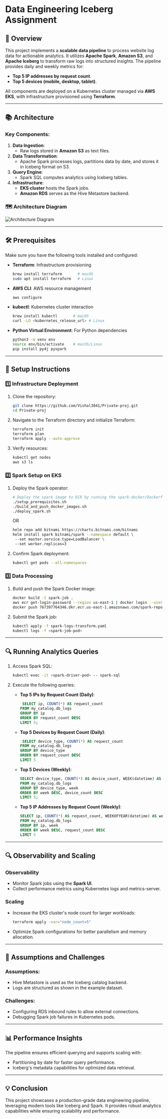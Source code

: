 # Data Engineering Iceberg Assignment

## 🚀 Overview

This project implements a **scalable data pipeline** to process website log data for actionable analytics. It utilizes **Apache Spark**, **Amazon S3**, and **Apache Iceberg** to transform raw logs into structured insights. The pipeline provides daily and weekly metrics for:
- **Top 5 IP addresses by request count**.
- **Top 5 devices (mobile, desktop, tablet)**.

All components are deployed on a Kubernetes cluster managed via **AWS EKS**, with infrastructure provisioned using **Terraform**.

---

## 📚 Architecture

### Key Components:
1. **Data Ingestion**:
   - Raw logs stored in **Amazon S3** as text files.
2. **Data Transformation**:
   - Apache Spark processes logs, partitions data by date, and stores it in Iceberg format on S3.
3. **Query Engine**:
   - Spark SQL computes analytics using Iceberg tables.
4. **Infrastructure**:
   - **EKS cluster** hosts the Spark jobs.
   - **Amazon RDS** serves as the Hive Metastore backend.

### 🗺️ Architecture Diagram
![Architecture Diagram](Data_Pipeline_Flowchart.png)  


---

## 🛠️ Prerequisites

Make sure you have the following tools installed and configured:
- **Terraform**: Infrastructure provisioning  
  ```bash
  brew install terraform       # macOS  
  sudo apt install terraform   # Linux  
  ```
- **AWS CLI**: AWS resource management  
  ```bash
  aws configure  
  ```
- **kubectl**: Kubernetes cluster interaction  
  ```bash
  brew install kubectl       # macOS  
  curl -LO <kubernetes_release_url> # Linux  
  ```
- **Python Virtual Environment**: For Python dependencies  
  ```bash
  python3 -m venv env  
  source env/bin/activate    # macOS/Linux  
  pip install py4j pyspark  
  ```

---

## 🚧 Setup Instructions

### 1️⃣ Infrastructure Deployment
1. Clone the repository:  
   ```bash
   git clone https://github.com/Vishal3041/Private-proj.git
   cd Private-proj
   ```
2. Navigate to the Terraform directory and initialize Terraform:  
   ```bash
   terraform init  
   terraform plan  
   terraform apply --auto-approve  
   ```
3. Verify resources:
   ```bash
   kubectl get nodes  
   aws s3 ls  
   ```

### 2️⃣ Spark Setup on EKS
1. Deploy the Spark operator:  
   ```bash
   # Deploy the spark image to ECR by running the spark-docker/Dockerfile
   ./setup_prerequisites.sh
   ./build_and_push_docker_images.sh
   ./deploy_spark.sh
   ```
   OR
   ```bash
   helm repo add bitnami https://charts.bitnami.com/bitnami  
   helm install spark bitnami/spark --namespace default \  
    --set master.service.type=LoadBalancer \  
    --set worker.replicas=3 
    ```

3. Confirm Spark deployment:  
   ```bash
   kubectl get pods --all-namespaces  
   ```

### 3️⃣ Data Processing
1. Build and push the Spark Docker image:
   ```bash
   docker build -t spark-job .  
   aws ecr get-login-password --region us-east-1 | docker login --username AWS --password-stdin 767397764346.dkr.ecr.us-east-1.amazonaws.com/spark-repo  
   docker push 767397764346.dkr.ecr.us-east-1.amazonaws.com/spark-repo:latest  
   ```
2. Submit the Spark job:
   ```bash
   kubectl apply -f spark-logs-transform.yaml  
   kubectl logs -f <spark-job-pod>  
   ```

---

## 🔍 Running Analytics Queries

1. Access Spark SQL:  
   ```bash
   kubectl exec -it <spark-driver-pod> -- spark-sql  
   ```
2. Execute the following queries:  

   - **Top 5 IPs by Request Count (Daily)**:
     ```sql
      SELECT ip, COUNT(*) AS request_count
     FROM my_catalog.db_logs
     GROUP BY ip
     ORDER BY request_count DESC
     LIMIT 5;
     ```

   - **Top 5 Devices by Request Count (Daily)**:
     ```sql
      SELECT device_type, COUNT(*) AS request_count
     FROM my_catalog.db_logs
     GROUP BY device_type
     ORDER BY request_count DESC
     LIMIT 5
     ```

   - **Top 5 Devices (Weekly)**:
     ```sql
     SELECT device_type, COUNT(*) AS device_count, WEEK(datetime) AS week
     FROM my_catalog.db_logs
     GROUP BY device_type, week
     ORDER BY week DESC, device_count DESC
     LIMIT 5;
     ```

   - **Top 5 IP Addresses by Request Count (Weekly)**:
     ```sql
     SELECT ip, COUNT(*) AS request_count, WEEKOFYEAR(datetime) AS week
     FROM my_catalog.db_logs
     GROUP BY ip, week
     ORDER BY week DESC, request_count DESC
     LIMIT 5
     ```

---

## 🔍 Observability and Scaling

### Observability
- Monitor Spark jobs using the **Spark UI**.
- Collect performance metrics using Kubernetes logs and metrics-server.

### Scaling
- Increase the EKS cluster's node count for larger workloads:
  ```bash
  terraform apply -var="node_count=5"
  ```
- Optimize Spark configurations for better parallelism and memory allocation.

---

## 🔧 Assumptions and Challenges

### Assumptions:
- Hive Metastore is used as the Iceberg catalog backend.
- Logs are structured as shown in the example dataset.

### Challenges:
- Configuring RDS inbound rules to allow external connections.
- Debugging Spark job failures in Kubernetes pods.

---

## 📊 Performance Insights
The pipeline ensures efficient querying and supports scaling with:  
- Partitioning by date for faster query performance.  
- Iceberg's metadata capabilities for optimized data retrieval.  

---

## 💡 Conclusion

This project showcases a production-grade data engineering pipeline, leveraging modern tools like Iceberg and Spark. It provides robust analytics capabilities while ensuring scalability and performance.

